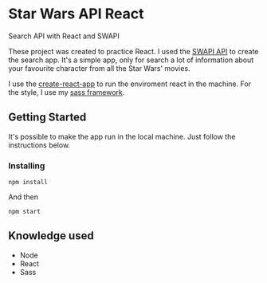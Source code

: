 # Star Wars API React

Search API with React and SWAPI

These project was created to practice React. I used the [SWAPI API](https://www.swapi.co/) to create the search app.
It's a simple app, only for search a lot of information about your favourite character from all the Star Wars' movies.

I use the [create-react-app](https://github.com/facebook/create-react-app) to run the enviroment react in the machine.
For the style, I use my [sass framework](https://github.com/pamelasantoss/desapegue-bootstrap).

## Getting Started

It's possible to make the app run in the local machine. Just follow the instructions below.

### Installing

```
npm install
```

And then

```
npm start
```

## Knowledge used

* Node
* React
* Sass